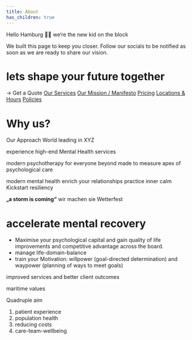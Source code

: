 ```yaml
---
title: About
has_children: true
---
```


Hello Hamburg 👋🏼
we‘re the new kid on the block

We built this page to keep you closer.
Follow our socials to be notified as soon as we are ready to share our vision.

# lets shape your future together

→ Get a Quote
[Our Services]()
[Our Mission / Manifesto]()
[Pricing]()
[Locations & Hours]()
[Policies]()

# Why us?

Our Approach 
World leading in XYZ

experience high-end Mental Health services

modern psychotherapy for everyone
beyond made to measure
apex of psychological care

modern mental health
enrich your relationships
practice inner calm
Kickstart resiliency

**„a storm is coming“**
wir machen sie Wetterfest

# accelerate mental recovery

- Maximise your psychological capital and gain quality of life improvements and competitive advantage across the board.
- manage life-domain-balance
- train your Motivation: willpower (goal-directed determination) and waypower (planning of ways to meet goals)

improved services and better client outcomes

maritime values

Quadruple aim
1. patient experience
2. population health
3. reducing costs
4. care-team-wellbeing
